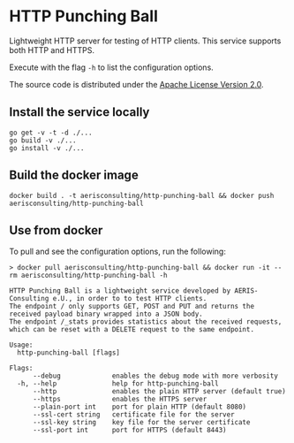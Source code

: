 # HTTP Punching Ball

Lightweight HTTP server for testing of HTTP clients. This service supports both HTTP and HTTPS.

Execute with the flag `-h` to list the configuration options.

The source code is distributed under the [Apache License Version 2.0](./LICENSE).

## Install the service locally

```
go get -v -t -d ./...
go build -v ./...
go install -v ./...
```

## Build the docker image

```
docker build . -t aerisconsulting/http-punching-ball && docker push aerisconsulting/http-punching-ball
```

## Use from docker

To pull and see the configuration options, run the following:

```
> docker pull aerisconsulting/http-punching-ball && docker run -it --rm aerisconsulting/http-punching-ball -h

HTTP Punching Ball is a lightweight service developed by AERIS-Consulting e.U., in order to to test HTTP clients.
The endpoint / only supports GET, POST and PUT and returns the received payload binary wrapped into a JSON body.
The endpoint /_stats provides statistics about the received requests, which can be reset with a DELETE request to the same endpoint.

Usage:
  http-punching-ball [flags]

Flags:
      --debug             enables the debug mode with more verbosity
  -h, --help              help for http-punching-ball
      --http              enables the plain HTTP server (default true)
      --https             enables the HTTPS server
      --plain-port int    port for plain HTTP (default 8080)
      --ssl-cert string   certificate file for the server
      --ssl-key string    key file for the server certificate
      --ssl-port int      port for HTTPS (default 8443)

```

